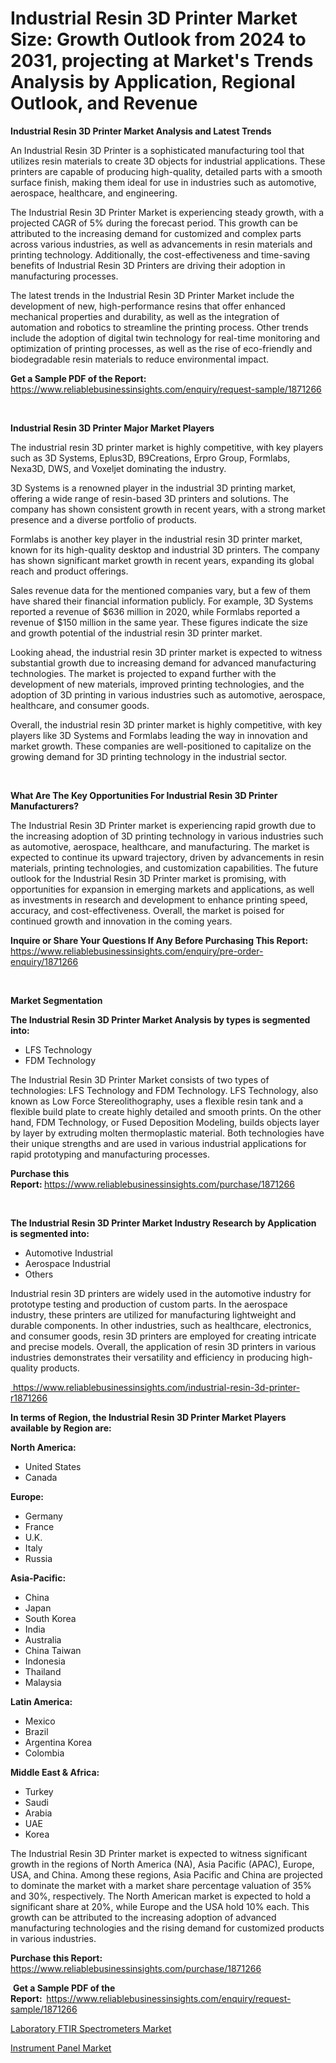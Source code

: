 <p><h1>Industrial Resin 3D Printer Market Size: Growth Outlook from 2024 to 2031, projecting at Market's Trends Analysis by Application, Regional Outlook, and Revenue</h1></p><p><strong>Industrial Resin 3D Printer Market Analysis and Latest Trends</strong></p>
<p><p>An Industrial Resin 3D Printer is a sophisticated manufacturing tool that utilizes resin materials to create 3D objects for industrial applications. These printers are capable of producing high-quality, detailed parts with a smooth surface finish, making them ideal for use in industries such as automotive, aerospace, healthcare, and engineering.</p><p>The Industrial Resin 3D Printer Market is experiencing steady growth, with a projected CAGR of 5% during the forecast period. This growth can be attributed to the increasing demand for customized and complex parts across various industries, as well as advancements in resin materials and printing technology. Additionally, the cost-effectiveness and time-saving benefits of Industrial Resin 3D Printers are driving their adoption in manufacturing processes.</p><p>The latest trends in the Industrial Resin 3D Printer Market include the development of new, high-performance resins that offer enhanced mechanical properties and durability, as well as the integration of automation and robotics to streamline the printing process. Other trends include the adoption of digital twin technology for real-time monitoring and optimization of printing processes, as well as the rise of eco-friendly and biodegradable resin materials to reduce environmental impact.</p></p>
<p><strong>Get a Sample PDF of the Report:&nbsp;</strong> <a href="https://www.reliablebusinessinsights.com/enquiry/request-sample/1871266">https://www.reliablebusinessinsights.com/enquiry/request-sample/1871266</a></p>
<p>&nbsp;</p>
<p><strong>Industrial Resin 3D Printer Major Market Players</strong></p>
<p><p>The industrial resin 3D printer market is highly competitive, with key players such as 3D Systems, Eplus3D, B9Creations, Erpro Group, Formlabs, Nexa3D, DWS, and Voxeljet dominating the industry. </p><p>3D Systems is a renowned player in the industrial 3D printing market, offering a wide range of resin-based 3D printers and solutions. The company has shown consistent growth in recent years, with a strong market presence and a diverse portfolio of products.</p><p>Formlabs is another key player in the industrial resin 3D printer market, known for its high-quality desktop and industrial 3D printers. The company has shown significant market growth in recent years, expanding its global reach and product offerings.</p><p>Sales revenue data for the mentioned companies vary, but a few of them have shared their financial information publicly. For example, 3D Systems reported a revenue of $636 million in 2020, while Formlabs reported a revenue of $150 million in the same year. These figures indicate the size and growth potential of the industrial resin 3D printer market.</p><p>Looking ahead, the industrial resin 3D printer market is expected to witness substantial growth due to increasing demand for advanced manufacturing technologies. The market is projected to expand further with the development of new materials, improved printing technologies, and the adoption of 3D printing in various industries such as automotive, aerospace, healthcare, and consumer goods.</p><p>Overall, the industrial resin 3D printer market is highly competitive, with key players like 3D Systems and Formlabs leading the way in innovation and market growth. These companies are well-positioned to capitalize on the growing demand for 3D printing technology in the industrial sector.</p></p>
<p>&nbsp;</p>
<p><strong>What Are The Key Opportunities For Industrial Resin 3D Printer Manufacturers?</strong></p>
<p><p>The Industrial Resin 3D Printer market is experiencing rapid growth due to the increasing adoption of 3D printing technology in various industries such as automotive, aerospace, healthcare, and manufacturing. The market is expected to continue its upward trajectory, driven by advancements in resin materials, printing technologies, and customization capabilities. The future outlook for the Industrial Resin 3D Printer market is promising, with opportunities for expansion in emerging markets and applications, as well as investments in research and development to enhance printing speed, accuracy, and cost-effectiveness. Overall, the market is poised for continued growth and innovation in the coming years.</p></p>
<p><strong>Inquire or Share Your Questions If Any Before Purchasing This Report:</strong> <a href="https://www.reliablebusinessinsights.com/enquiry/pre-order-enquiry/1871266">https://www.reliablebusinessinsights.com/enquiry/pre-order-enquiry/1871266</a></p>
<p>&nbsp;</p>
<p><strong>Market Segmentation</strong></p>
<p><strong>The Industrial Resin 3D Printer Market Analysis by types is segmented into:</strong></p>
<p><ul><li>LFS Technology</li><li>FDM Technology</li></ul></p>
<p><p>The Industrial Resin 3D Printer Market consists of two types of technologies: LFS Technology and FDM Technology. LFS Technology, also known as Low Force Stereolithography, uses a flexible resin tank and a flexible build plate to create highly detailed and smooth prints. On the other hand, FDM Technology, or Fused Deposition Modeling, builds objects layer by layer by extruding molten thermoplastic material. Both technologies have their unique strengths and are used in various industrial applications for rapid prototyping and manufacturing processes.</p></p>
<p><strong>Purchase this Report:&nbsp;</strong><a href="https://www.reliablebusinessinsights.com/purchase/1871266">https://www.reliablebusinessinsights.com/purchase/1871266</a></p>
<p>&nbsp;</p>
<p><strong>The Industrial Resin 3D Printer Market Industry Research by Application is segmented into:</strong></p>
<p><ul><li>Automotive Industrial</li><li>Aerospace Industrial</li><li>Others</li></ul></p>
<p><p>Industrial resin 3D printers are widely used in the automotive industry for prototype testing and production of custom parts. In the aerospace industry, these printers are utilized for manufacturing lightweight and durable components. In other industries, such as healthcare, electronics, and consumer goods, resin 3D printers are employed for creating intricate and precise models. Overall, the application of resin 3D printers in various industries demonstrates their versatility and efficiency in producing high-quality products.</p></p>
<p><a href="https://www.reliablebusinessinsights.com/industrial-resin-3d-printer-r1871266">&nbsp;https://www.reliablebusinessinsights.com/industrial-resin-3d-printer-r1871266</a></p>
<p><strong>In terms of Region, the Industrial Resin 3D Printer Market Players available by Region are:</strong></p>
<p>
    <p> <strong> North America: </strong>
        <ul>
            <li>United States</li>
            <li>Canada</li>
        </ul>
        </p> 
    <p> <strong> Europe: </strong>
        <ul>
            <li>Germany</li>
            <li>France</li>
            <li>U.K.</li>
            <li>Italy</li>
            <li>Russia</li>
        </ul>
        </p> 
    <p> <strong> Asia-Pacific: </strong>
        <ul>
            <li>China</li>
            <li>Japan</li>
            <li>South Korea</li>
            <li>India</li>
            <li>Australia</li>
            <li>China Taiwan</li>
            <li>Indonesia</li>
            <li>Thailand</li>
            <li>Malaysia</li>
        </ul>
        </p> 
    <p> <strong> Latin America: </strong>
        <ul>
            <li>Mexico</li>
            <li>Brazil</li>
            <li>Argentina Korea</li>
            <li>Colombia</li>
        </ul>
        </p> 
    <p> <strong> Middle East & Africa: </strong>
        <ul>
            <li>Turkey</li>
            <li>Saudi</li>
            <li>Arabia</li>
            <li>UAE</li>
            <li>Korea</li>
        </ul>
    </p>
    </p>
<p><p>The Industrial Resin 3D Printer market is expected to witness significant growth in the regions of North America (NA), Asia Pacific (APAC), Europe, USA, and China. Among these regions, Asia Pacific and China are projected to dominate the market with a market share percentage valuation of 35% and 30%, respectively. The North American market is expected to hold a significant share at 20%, while Europe and the USA hold 10% each. This growth can be attributed to the increasing adoption of advanced manufacturing technologies and the rising demand for customized products in various industries.</p></p>
<p><strong>Purchase this Report: </strong><a href="https://www.reliablebusinessinsights.com/purchase/1871266">https://www.reliablebusinessinsights.com/purchase/1871266</a></p>
<p>&nbsp;<strong>Get a Sample PDF of the Report:&nbsp;&nbsp;</strong><a href="https://www.reliablebusinessinsights.com/enquiry/request-sample/1871266">https://www.reliablebusinessinsights.com/enquiry/request-sample/1871266</a></p>
<p><strong></strong></p>
<p><p><a href="https://view.publitas.com/reportprime-1/strategic-insights-into-global-laboratory-ftir-spectrometers-market-trends-2024-2031-covered-in-182-pages/">Laboratory FTIR Spectrometers Market</a></p><p><a href="https://github.com/luckyshygirl/Market-Research-Report-List-5/blob/main/instrument-panel-market.md">Instrument Panel Market</a></p></p>